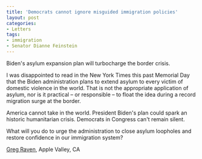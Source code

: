 ```yaml
---
title: 'Democrats cannot ignore misguided immigration policies'
layout: post
categories:
- Letters
tags:
- immigration
- Senator Dianne Feinstein
---
```


Biden's asylum expansion plan will turbocharge the border crisis.

I was disappointed to read in the New York Times this past Memorial Day that the Biden administration plans to extend asylum to every victim of domestic violence in the world. That is not the appropriate application of asylum, nor is it practical – or responsible – to float the idea during a record migration surge at the border.

America cannot take in the world. President Biden's plan could spark an historic humanitarian crisis. Democrats in Congress can't remain silent.

What will you do to urge the administration to close asylum loopholes and restore confidence in our immigration system?

[Greg Raven](https://www.gregraven.org/), Apple Valley, CA
